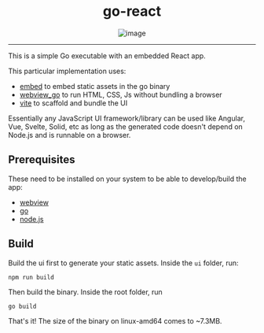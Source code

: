 <div align="center">

<h1>go-react</h1>

![image](https://github.com/anurag-roy/go-react/assets/53750093/0b6a3c12-e3be-4f4c-99b2-4401f9946ef8)

</div>

---

This is a simple Go executable with an embedded React app.

This particular implementation uses:
- [embed](https://pkg.go.dev/embed) to embed static assets in the go binary
- [webview_go](https://github.com/webview/webview_go) to run HTML, CSS, Js without bundling a browser
- [vite](https://vitejs.dev/) to scaffold and bundle the UI

Essentially any JavaScript UI framework/library can be used like Angular, Vue, Svelte, Solid, etc as long as the generated code doesn't depend on Node.js and is runnable on a browser.

## Prerequisites

These need to be installed on your system to be able to develop/build the app:
- [webview](https://github.com/webview/webview)
- [go](https://go.dev)
- [node.js](https://nodejs.org)

## Build

Build the ui first to generate your static assets. Inside the `ui` folder, run:
```
npm run build
```

Then build the binary. Inside the root folder, run
```
go build
```

That's it! The size of the binary on linux-amd64 comes to ~7.3MB.
